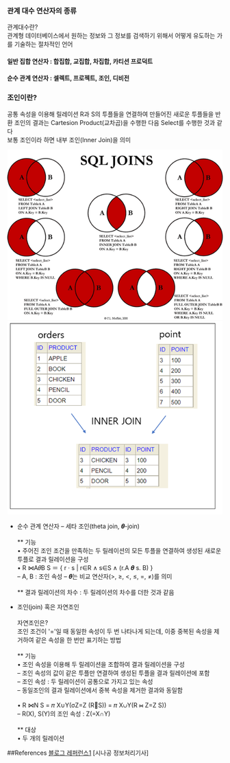 ### 관계 대수 연산자의 종류
관계대수란?<br/>
관계형 데이터베이스에서 원하는 정보와 그 정보를 검색하기 위해서 어떻게 유도하는 가를 기술하는 절차적인 언어
#### 일반 집합 연산자 : 합집합, 교집합, 차집합, 카티션 프로덕트

#### 순수 관계 연산자 : 셀렉트, 프로젝트, 조인, 디비전

### 조인이란?
공통 속성을 이용해 릴레이션 R과 S의 투플들을 연결하여 만들어진 새로운 투플들을 반환
조인의 결과는 Cartesion Product(교차곱)을 수행한 다음 Select를 수행한 것과 같다<br/>
보통 조인이라 하면 내부 조인(Inner Join)을 의미

![SQL_Joins](SQL_Joins.png)
<br/>
![Inner_Join](Inner_Join.png)
<br/>
* 순수 관계 연산자 – 세타 조인(theta join, 𝜽-join)<br/><br/>
** 기능<br/>
• 주어진 조인 조건을 만족하는 두 릴레이션의 모든 투플을 연결하여
생성된 새로운 투플로 결과 릴레이션을 구성<br/>
• R ⋈A𝜃B S ＝ { r · s | r∈R ∧ s∈S ∧ (r.A 𝜽 s. B) }<br/>
– A, B : 조인 속성
– 𝜽는 비교 연산자(>, ≥, <, ≤, =, ≠)를 의미<br/><br/>
** 결과 릴레이션의 차수 : 두 릴레이션의 차수를 더한 것과 같음

* 조인(join) 혹은 자연조인<br/><br/>
자연조인은?<br/>
조인 조건이 '='일 때 동일한 속성이 두 번 나타나게 되는데, 이중 중복된 속성을 제거하여 같은 속성을 한 번만 표기하는 방법<br/><br/>
** 기능<br/>
• 조인 속성을 이용해 두 릴레이션을 조합하여 결과 릴레이션을 구성<br/>
– 조인 속성의 값이 같은 투플만 연결하여 생성된 투플을 결과 릴레이션에 포함<br/>
– 조인 속성 : 두 릴레이션이 공통으로 가지고 있는 속성<br/>
– 동일조인의 결과 릴레이션에서 중복 속성을 제거한 결과와 동일함<br/><br/>
• R ⋈N S = 𝜋 X∪Y(σZ=Z (RS)) = 𝜋 X∪Y(R ⋈ Z=Z S))<br/>
– R(X), S(Y)의 조인 속성 : Z(=X∩Y)<br/><br/>
** 대상<br/>
• 두 개의 릴레이션

##References
[블로그 레퍼런스1](https://advenoh.tistory.com/23)
[시나공 정보처리기사]
